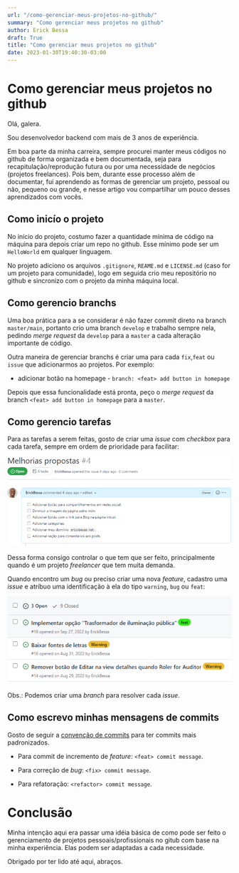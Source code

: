 ```yaml
---
url: "/como-gerenciar-meus-projetos-no-github/"
summary: "Como gerenciar meus projetos no github"
author: Erick Bessa
draft: True
title: "Como gerenciar meus projetos no github"
date: 2023-01-30T19:40:30-03:00
---
```


# Como gerenciar meus projetos no github

Olá, galera.

Sou desenvolvedor backend com mais de 3 anos de experiência.

Em boa parte da minha carreira, sempre procurei manter meus códigos no github de forma organizada e bem documentada, seja para recapitulação/reprodução futura ou por uma necessidade de negócios (projetos freelances). Pois bem, durante esse processo além de documentar, fui aprendendo as formas de gerenciar um projeto, pessoal ou não, pequeno ou grande, e nesse artigo vou compartilhar um pouco desses aprendizados com vocês.


## Como inicío o projeto

No início do projeto, costumo fazer a quantidade mínima de código na máquina para depois criar um repo no github. Esse mínimo pode ser um `HelloWorld` em qualquer linguagem. 

No projeto adiciono os arquivos `.gitignore`, `REAME.md` e `LICENSE.md` (caso for um projeto para comunidade), 
logo em seguida crio meu repositório no github e sincronizo com o projeto da minha máquina local.


## Como gerencio branchs

Uma boa prática para a se considerar é não fazer commit direto na branch `master/main`, portanto crio uma branch `develop` e trabalho sempre nela, pedindo _merge request_ da `develop` para a `master` a cada alteração importante de código.

Outra maneira de gerenciar branchs é criar uma para cada `fix`,`feat` ou `issue` que adicionarmos ao projetos. Por exemplo:

- adicionar botão na homepage - 
`branch: <feat> add button in homepage`

Depois que essa funcionalidade está pronta, peço o _merge request_ da branch `<feat> add button in homepage` para a `master`.

## Como gerencio tarefas
Para as tarefas a serem feitas, gosto de criar uma _issue_ com _checkbox_ para cada tarefa, sempre em ordem de prioridade para facilitar:

![Minhas issues](./images/3/issues.png#center)

Dessa forma consigo controlar o que tem que ser feito, principalmente quando é um projeto _freelancer_ que tem muita demanda.

Quando encontro um _bug_ ou preciso criar uma nova _feature_, cadastro uma _issue_ e atríbuo uma identificação à ela do tipo `warning`, `bug` ou `feat`:

![Minhas issues](./images/3/labels.png#center)

Obs.: Podemos criar uma _branch_ para resolver cada _issue_.

## Como escrevo minhas mensagens de commits
Gosto de seguir a [convenção de commits](https://www.conventionalcommits.org/en/v1.0.0-beta.2/) para ter commits mais padronizados.

- Para commit de incremento de _feature_: `<feat> commit message`.

- Para correção de _bug_:  `<fix> commit message`.

- Para refatoração: `<refactor> commit message`.

# Conclusão
Minha intenção aqui era passar uma idéia básica de como pode ser feito o gerenciamento de projetos pessoais/profissionais no gitub com base na minha experiência. Elas podem ser adaptadas a cada necessidade.

Obrigado por ter lido até aqui, abraços.
